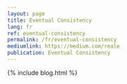```yaml
---
layout: page
title: Eventual Consistency
lang: fr
ref: eventual-consistency
permalink: /fr/eventual-consistency
mediumlink: https://medium.com/reale
publication: Eventual Consistency
---
```


{% include blog.html %}
